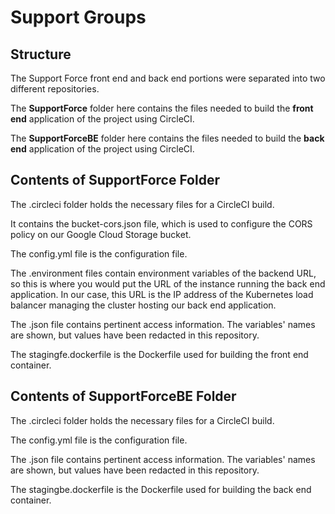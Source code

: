 # Support Groups

## Structure
The Support Force front end and back end portions were separated into two different repositories. 

The **SupportForce** folder here contains the files needed to build the **front end** application of the project using CircleCI. 

The **SupportForceBE** folder here contains the files needed to build the **back end** application of the project using CircleCI.

## Contents of SupportForce Folder
The .circleci folder holds the necessary files for a CircleCI build. 

It contains the bucket-cors.json file, which is used to configure the CORS policy on our Google Cloud Storage bucket. 

The config.yml file is the configuration file. 

The .environment files contain environment variables of the backend URL, so this is where you would put the URL of the instance running the back end application. In our case, this URL is the IP address of the Kubernetes load balancer managing the cluster hosting our back end application. 

The .json file contains pertinent access information. The variables' names are shown, but values have been redacted in this repository.

The stagingfe.dockerfile is the Dockerfile used for building the front end container.

## Contents of SupportForceBE Folder
The .circleci folder holds the necessary files for a CircleCI build. 

The config.yml file is the configuration file. 

The .json file contains pertinent access information. The variables' names are shown, but values have been redacted in this repository.

The stagingbe.dockerfile is the Dockerfile used for building the back end container.
